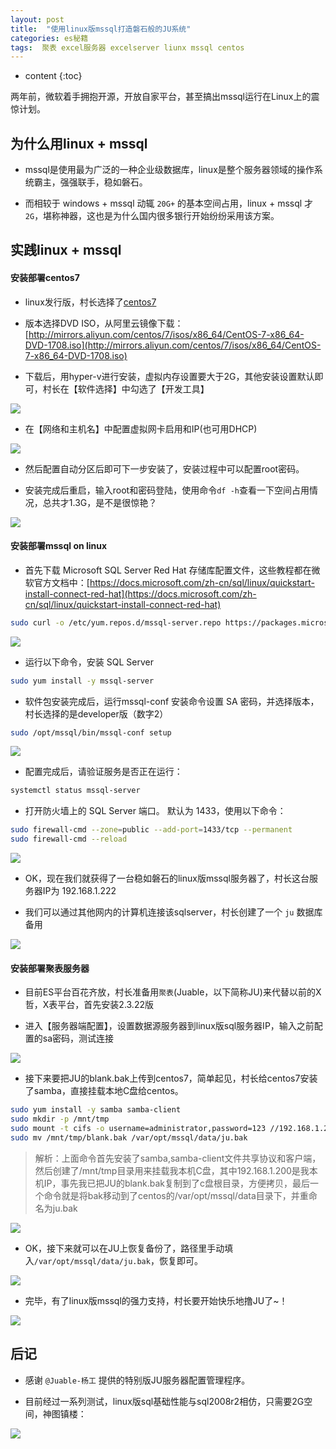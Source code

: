 ```yaml
---
layout: post
title:  "使用linux版mssql打造磐石般的JU系统"
categories: es秘籍
tags:  聚表 excel服务器 excelserver liunx mssql centos
---
```


* content
{:toc}

两年前，微软着手拥抱开源，开放自家平台，甚至搞出mssql运行在Linux上的震惊计划。

## 为什么用linux + mssql
* mssql是使用最为广泛的一种企业级数据库，linux是整个服务器领域的操作系统霸主，强强联手，稳如磐石。

* 而相较于 windows + mssql 动辄 `20G+` 的基本空间占用，linux + mssql 才 `2G`，堪称神器，这也是为什么国内很多银行开始纷纷采用该方案。

## 实践linux + mssql

#### 安装部署centos7
* linux发行版，村长选择了[centos7](https://www.centos.org/download/)

* 版本选择DVD ISO，从阿里云镜像下载：[http://mirrors.aliyun.com/centos/7/isos/x86_64/CentOS-7-x86_64-DVD-1708.iso](http://mirrors.aliyun.com/centos/7/isos/x86_64/CentOS-7-x86_64-DVD-1708.iso)

* 下载后，用hyper-v进行安装，虚拟内存设置要大于2G，其他安装设置默认即可，村长在【软件选择】中勾选了【开发工具】

![](/img/ess14-1.jpg)

* 在【网络和主机名】中配置虚拟网卡启用和IP(也可用DHCP)

![](/img/ess14-2.jpg)

* 然后配置自动分区后即可下一步安装了，安装过程中可以配置root密码。

* 安装完成后重启，输入root和密码登陆，使用命令`df -h`查看一下空间占用情况，总共才1.3G，是不是很惊艳？

![](/img/ess14-3.jpg)

#### 安装部署mssql on linux
* 首先下载 Microsoft SQL Server Red Hat 存储库配置文件，这些教程都在微软官方文档中：[https://docs.microsoft.com/zh-cn/sql/linux/quickstart-install-connect-red-hat](https://docs.microsoft.com/zh-cn/sql/linux/quickstart-install-connect-red-hat)

```bash
sudo curl -o /etc/yum.repos.d/mssql-server.repo https://packages.microsoft.com/config/rhel/7/mssql-server-2017.repo
```

![](/img/ess14-4.jpg)

* 运行以下命令，安装 SQL Server

```bash
sudo yum install -y mssql-server
```

* 软件包安装完成后，运行mssql-conf 安装命令设置 SA 密码，并选择版本，村长选择的是developer版（数字2）

```bash
sudo /opt/mssql/bin/mssql-conf setup
```

![](/img/ess14-5.jpg)

* 配置完成后，请验证服务是否正在运行：

```bash
systemctl status mssql-server
```

* 打开防火墙上的 SQL Server 端口。 默认为 1433，使用以下命令：

```bash
sudo firewall-cmd --zone=public --add-port=1433/tcp --permanent
sudo firewall-cmd --reload
```

![](/img/ess14-6.jpg)

* OK，现在我们就获得了一台稳如磐石的linux版mssql服务器了，村长这台服务器IP为 192.168.1.222

* 我们可以通过其他网内的计算机连接该sqlserver，村长创建了一个 `ju` 数据库备用

![](/img/ess14-8.jpg)

#### 安装部署聚表服务器
* 目前ES平台百花齐放，村长准备用`聚表`(Juable，以下简称JU)来代替以前的X哲，X表平台，首先安装2.3.22版

* 进入【服务器端配置】，设置数据源服务器到linux版sql服务器IP，输入之前配置的sa密码，测试连接

![](/img/ess14-7.jpg)

* 接下来要把JU的blank.bak上传到centos7，简单起见，村长给centos7安装了samba，直接挂载本地C盘给centos。

```bash
sudo yum install -y samba samba-client
sudo mkdir -p /mnt/tmp
sudo mount -t cifs -o username=administrator,password=123 //192.168.1.200/c$ /mnt/tmp
sudo mv /mnt/tmp/blank.bak /var/opt/mssql/data/ju.bak
```

> 解析：上面命令首先安装了samba,samba-client文件共享协议和客户端，然后创建了/mnt/tmp目录用来挂载我本机C盘，其中192.168.1.200是我本机IP，事先我已把JU的blank.bak复制到了c盘根目录，方便拷贝，最后一个命令就是将bak移动到了centos的/var/opt/mssql/data目录下，并重命名为ju.bak

![](/img/ess14-9.jpg)

* OK，接下来就可以在JU上恢复备份了，路径里手动填入`/var/opt/mssql/data/ju.bak`，恢复即可。

![](/img/ess14-10.jpg)

* 完毕，有了linux版mssql的强力支持，村长要开始快乐地撸JU了~！

![](/img/ess14-11.jpg)

## 后记
* 感谢 `@Juable-杨工` 提供的特别版JU服务器配置管理程序。

* 目前经过一系列测试，linux版sql基础性能与sql2008r2相仿，只需要2G空间，神图镇楼：

![](/img/ess14-12.jpg)